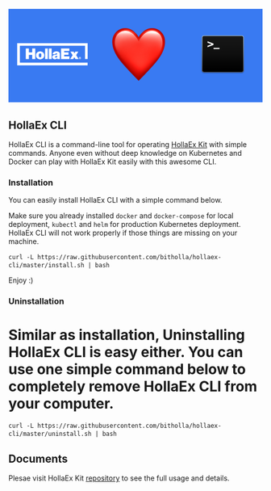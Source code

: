 ![hollaex-cli](docs/.docs-images/hollaex-cli.png)

## HollaEx CLI

HollaEx CLI is a command-line tool for operating [HollaEx Kit](https://github.com/bitholla/hollaex-kit) with simple commands. Anyone even without deep knowledge on Kubernetes and Docker can play with HollaEx Kit easily with this awesome CLI.

### Installation

You can easily install HollaEx CLI with a simple command below.

Make sure you already installed `docker` and `docker-compose` for local deployment, `kubectl` and `helm` for production Kubernetes deployment. HollaEx CLI will not work properly if those things are missing on your machine.

```
curl -L https://raw.githubusercontent.com/bitholla/hollaex-cli/master/install.sh | bash
```

Enjoy :)

### Uninstallation

Similar as installation, Uninstalling HollaEx CLI is easy either. You can use one simple command below to completely remove HollaEx CLI from your computer.
=
```
curl -L https://raw.githubusercontent.com/bitholla/hollaex-cli/master/uninstall.sh | bash
```

## Documents

Plesae visit HollaEx Kit [repository](https://github.com/bitholla/hollaex-kit) to see the full usage and details.